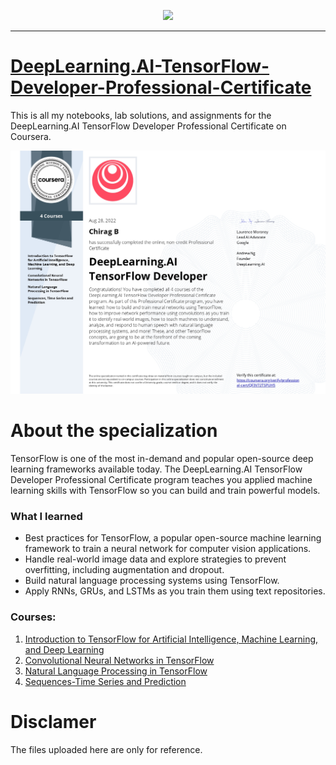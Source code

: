 <p align="center">

  <img height="100" src="https://wordpress.deeplearning.ai/wp-content/uploads/2021/02/LogoFiles_DeepLearning_PrimaryLogo.png">  

</p>
<hr>  

# [DeepLearning.AI-TensorFlow-Developer-Professional-Certificate](https://www.coursera.org/professional-certificates/tensorflow-in-practice)
This is all my notebooks, lab solutions, and assignments for the DeepLearning.AI TensorFlow Developer Professional Certificate on Coursera.

[![Welcome](https://github.com/Chirag05B/Portfolio/blob/main/Certifications/TensorFlow%20Developer%20Professional%20Certificate/TensorFlow%20Developer%20Professional%20Certificate_page-0001.jpg)](https://coursera.org/verify/professional-cert/QF3V72TSPUH5)

 
 
 # About the specialization
 TensorFlow is one of the most in-demand and popular open-source deep learning frameworks available today. The DeepLearning.AI TensorFlow Developer Professional Certificate program teaches you applied machine learning skills with TensorFlow so you can build and train powerful models.

 ### What I learned
 - Best practices for TensorFlow, a popular open-source machine learning framework to train a neural network for computer vision applications.  
- Handle real-world image data and explore strategies to prevent overfitting, including augmentation and dropout. 
- Build natural language processing systems using TensorFlow.  
- Apply RNNs, GRUs, and LSTMs as you train them using text repositories.
 
### Courses:
1. [Introduction to TensorFlow for Artificial Intelligence, Machine Learning, and Deep Learning](https://github.com/Chirag05B/Portfolio/tree/main/Certifications/TensorFlow%20Developer%20Professional/Introduction%20to%20TensorFlow%20for%20Artificial%20Intelligence%2C%20Machine%20Learning%2C%20and%20Deep%20Learning)  
2. [Convolutional Neural Networks in TensorFlow](https://github.com/Chirag05B/Portfolio/tree/main/Certifications/TensorFlow%20Developer%20Professional/Convolutional%20Neural%20Networks%20in%20TensorFlow)  
3. [Natural Language Processing in TensorFlow](https://github.com/Chirag05B/Portfolio/tree/main/Certifications/TensorFlow%20Developer%20Professional/Natural%20Language%20Processing%20in%20TensorFlow)  
4. [Sequences-Time Series and Prediction](https://github.com/Chirag05B/Portfolio/tree/main/Certifications/TensorFlow%20Developer%20Professional/Sequences-Time%20Series%20and%20Prediction)  

# Disclamer
The files uploaded here are only for reference. 

